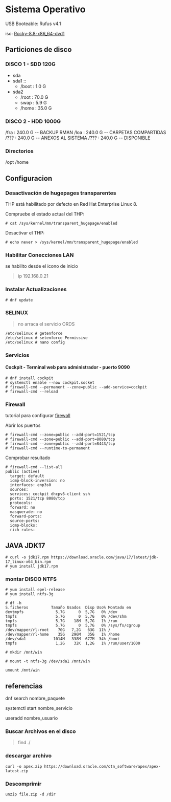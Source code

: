 # Sistema Operativo 

USB Booteable: Rufus v4.1

iso: [Rocky-8.8-x86_64-dvd1]

## Particiones de disco
### DISCO 1 - SDD 120G 
-  sda
  - sda1 :: 
    - /boot :  1.0 G
  - sda2
    - /root : 70.0 G
    - swap  :  5.9 G
    - /home : 35.0 G

### DISCO 2 - HDD 1000G
/fra : 240.0 G  -- BACKUP RMAN
/loa : 240.0 G  -- CARPETAS COMPARTIDAS
/??? : 240.0 G  -- ANEXOS AL SISTEMA
/??? : 240.0 G  -- DISPONIBLE

### Directorios
/opt
/home

## Configuracion
### Desactivación de hugepages transparentes
THP está habilitado por defecto en Red Hat Enterprise Linux 8. 

Compruebe el estado actual del THP:
```
# cat /sys/kernel/mm/transparent_hugepage/enabled
```
Desactivar el THP:
```
# echo never > /sys/kernel/mm/transparent_hugepage/enabled
```

### Habilitar Conecciones LAN
se habilito desde el icono de inicio
> ip 192.168.0.21


### Instalar Actualizaciones 
```
# dnf update
```
### SELINUX
> no arraca el servicio ORDS
```
/etc/selinux # getenforce
/etc/selinux # setenforce Permissive
/etc/selinux # nano config 
```

### Servicios 
#### Cockpit - Terminal web para administrador - puerto 9090
``` 
# dnf install cockpit
# systemctl enable --now cockpit.socket
# firewall-cmd --permanent --zone=public --add-service=cockpit
# firewall-cmd --reload
```
### Firewall
tutorial para configurar [firewall]

Abrir los puertos
```
# firewall-cmd --zone=public --add-port=1521/tcp
# firewall-cmd --zone=public --add-port=8080/tcp
# firewall-cmd --zone=public --add-port=8443/tcp
# firewall-cmd --runtime-to-permanent
```
Comprobar resultado
```
# firewall-cmd --list-all
public (active)
  target: default
  icmp-block-inversion: no
  interfaces: enp3s0
  sources:
  services: cockpit dhcpv6-client ssh
  ports: 1521/tcp 8080/tcp
  protocols:
  forward: no
  masquerade: no
  forward-ports:
  source-ports:
  icmp-blocks:
  rich rules:
```
## JAVA JDK17
```
# curl -o jdk17.rpm https://download.oracle.com/java/17/latest/jdk-17_linux-x64_bin.rpm
# yum install jdk17.rpm
```


### montar DISCO NTFS
```
# yum install epel-release
# yum install ntfs-3g
```

```
# df -h
S.ficheros          Tamaño Usados  Disp Uso% Montado en
devtmpfs              5,7G      0  5,7G   0% /dev
tmpfs                 5,7G      0  5,7G   0% /dev/shm
tmpfs                 5,7G    18M  5,7G   1% /run
tmpfs                 5,7G      0  5,7G   0% /sys/fs/cgroup
/dev/mapper/rl-root    70G   7,2G   63G  11% /
/dev/mapper/rl-home    35G   296M   35G   1% /home
/dev/sda1            1014M   338M  677M  34% /boot
tmpfs                 1,2G    32K  1,2G   1% /run/user/1000

# mkdir /mnt/win

# mount -t ntfs-3g /dev/sda1 /mnt/win

umount /mnt/win
```



## referencias

dnf search nombre_paquete

systemctl start nombre_servicio

useradd nombre_usuario

### Buscar Archivos en el disco
> find ./ 

### descargar archivo
```
curl -o apex.zip https://download.oracle.com/otn_software/apex/apex-latest.zip
```

### Descomprimir
```
unzip file.zip -d /dir
```
[Rocky-8.8-x86_64-dvd1]: https://docs.rockylinux.org/guides/8_6_installation/
[Firewall]: https://www.digitalocean.com/community/tutorials/how-to-set-up-a-firewall-using-firewalld-on-centos
